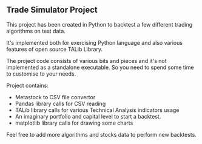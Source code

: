 Trade Simulator Project
-----------------------
This project has been created in Python to backtest a few different trading algorithms on test data. 

It's implemented both for exercising Python language and also various features of open source TALib Library.

The project code consists of various bits and pieces and it's not implemented as a standalone executable. So you need 
to spend some time to customise to your needs.

Project contains:
- Metastock to CSV file convertor
- Pandas library calls for CSV reading
- TALib library calls for various Technical Analysis indicators usage
- An imaginary portfolio and capital level to start a backtest.
- matplotlib library calls for drawing some charts

Feel free to add more algorithms and stocks data to perform new backtests.
